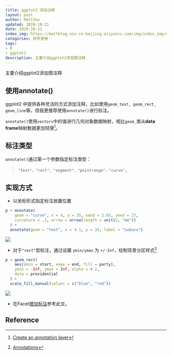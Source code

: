 ```yaml
---
title: ggplot2 添加注释
layout: post
author: MattZou
updated: 2020-10-21
date: 2020-10-21
index_img: https://mattblog.oss-cn-beijing.aliyuncs.com/img/index_img/unemp-pres-1.png
categories: 软件使用
tags:
- R
- ggplot2
description: 主要介绍ggplot2添加图注释
---
```


主要介绍ggplot2添加图注释

## 使用annotate()
ggplot2 中提供各种灵活的方式添加注释，比如使用`geom_text, geom_rect, geom_line`等，但我更推荐使用`annotate()`进行标注。

`annotate()`使用`vectors`中的值进行几何对象数据映射，相比`geom_`类从**data frame**映射数据更加轻便[^1]。

## 标注类型
`annotate()`通过第一个参数指定标注类型：
> `"text"，"rect"，"segment"，"pointrange"，"curve"`，

## 实现方式
- 以坐标形式指定标注放置位置
``` r
p + annotate(
    geom = "curve", x = 4, y = 35, xend = 2.65, yend = 27, 
    curvature = .3, arrow = arrow(length = unit(2, "mm"))
  ) +
  annotate(geom = "text", x = 4.1, y = 35, label = "subaru")
```
![](https://mattblog.oss-cn-beijing.aliyuncs.com/img/ggplot2/curve_annotation-1.png/pic)

- 对于`"rect"`型标注，通过设置 `ymin/ymax` 为 `+/-Inf`，绘制背景分区样式[^2]
``` r
p + geom_rect(
    aes(xmin = start, xmax = end, fill = party), 
    ymin = -Inf, ymax = Inf, alpha = 0.2, 
    data = presidential
  ) + 
  scale_fill_manual(values = c("blue", "red"))
```
![](https://mattblog.oss-cn-beijing.aliyuncs.com/img/ggplot2/unemp-pres-1.png/pic)

- 在Facet[增加标注](https://mattzou.com/2019/07/03/ggplot2-Facet/#为不同子图增加标注)参考此文。

## Reference
[^1]: [Create an annotation layer](https://ggplot2.tidyverse.org/reference/annotate.html)
[^2]: [Annotations](https://ggplot2-book.org/annotations.html#annotations)